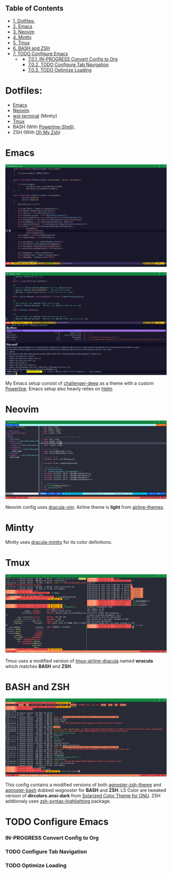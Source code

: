<div id="table-of-contents">
<h2>Table of Contents</h2>
<div id="text-table-of-contents">
<ul>
<li><a href="#sec-1">1. Dotfiles:</a></li>
<li><a href="#sec-2">2. Emacs</a></li>
<li><a href="#sec-3">3. Neovim</a></li>
<li><a href="#sec-4">4. Mintty</a></li>
<li><a href="#sec-5">5. Tmux</a></li>
<li><a href="#sec-6">6. BASH and ZSH</a></li>
<li><a href="#sec-7">7. <span class="todo TODO">TODO</span> Configure Emacs</a>
<ul>
<li>
<ul>
<li><a href="#sec-7-0-1">7.0.1. <span class="todo IN_PROGRESS">IN-PROGRESS</span> Convert Config to Org</a></li>
<li><a href="#sec-7-0-2">7.0.2. <span class="todo TODO">TODO</span> Configure Tab Navigation</a></li>
<li><a href="#sec-7-0-3">7.0.3. <span class="todo TODO">TODO</span> Optimize Loading</a></li>
</ul>
</li>
</ul>
</li>
</ul>
</div>
</div>


# Dotfiles:<a id="sec-1" name="sec-1"></a>


-   [Emacs](https://www.gnu.org/software/emacs/)
-   [Neovim](https://github.com/neovim/neovim)
-   [wsl-terminal](https://github.com/goreliu/wsl-terminal) (Mintty)
-   [Tmux](https://github.com/tmux/tmux)
-   BASH (With [Powerline-Shell](https://github.com/banga/powerline-shell)),
-   ZSH (With [Oh My Zsh](https://github.com/robbyrussell/oh-my-zsh))

# Emacs<a id="sec-2" name="sec-2"></a>

![img](./screenshots/emacs.png "Emacs using a custom powerline with challenger-deep")

![img](./screenshots/emacs2.png "Emacs using the Helm narrowing completion framework")

My Emacs setup consist of [challenger-deep](https://github.com/MaxSt/challenger-deep) as a theme with a custom [Powerline](https://github.com/milkypostman/powerline).
Emacs setup also heavly relies on [Helm](https://github.com/emacs-helm/helm)

# Neovim<a id="sec-3" name="sec-3"></a>

![img](./screenshots/vim.png "Neovim using Airline and NERDTree")

Neovim config uses [dracula-vim](https://github.com/dracula/vim).
Airline theme is **light** from [airline-themes](https://github.com/vim-airline/vim-airline-themes).

# Mintty<a id="sec-4" name="sec-4"></a>

Mintty uses [dracula-mintty](https://github.com/dracula/mintty) for its color definitions.

# Tmux<a id="sec-5" name="sec-5"></a>

![img](./screenshots/tmux.png "Tmux using usings splits and a custom theme")

Tmux uses a modified version of [tmux-airline-dracula](https://github.com/sei40kr/tmux-airline-dracula) named **wracula** which matches **BASH** and **ZSH**.

# BASH and ZSH<a id="sec-6" name="sec-6"></a>

![img](./screenshots/zsh.png "ZSH using Oh My ZSH with the git and syntax plugins")

This config contains a modified versions of both [agnoster-zsh-theme](https://github.com/agnoster/agnoster-zsh-theme) and [agnoster-bash](https://gist.github.com/kruton/8345450) dubbed *wagnoster* for **BASH** and **ZSH**.
LS Color are tweaked version of **dircolors.ansi-dark** from [Solarized Color Theme for GNU](https://github.com/seebi/dircolors-solarized).
ZSH addtionaly uses [zsh-syntax-highlighting](https://github.com/zsh-users/zsh-syntax-highlighting) package.

# TODO Configure Emacs<a id="sec-7" name="sec-7"></a>

### IN-PROGRESS Convert Config to Org<a id="sec-7-0-1" name="sec-7-0-1"></a>

### TODO Configure Tab Navigation<a id="sec-7-0-2" name="sec-7-0-2"></a>

### TODO Optimize Loading<a id="sec-7-0-3" name="sec-7-0-3"></a>
